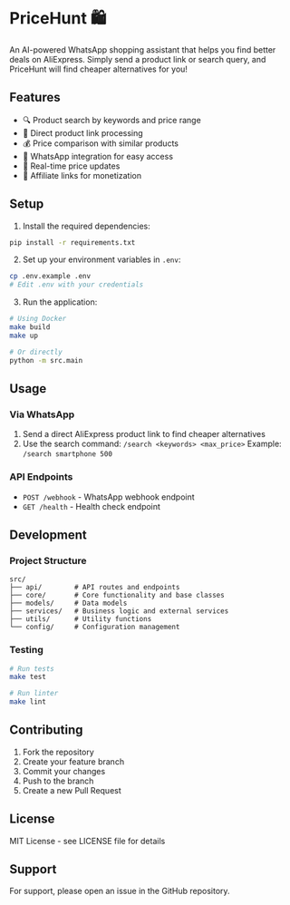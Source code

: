 # PriceHunt 🛍️

An AI-powered WhatsApp shopping assistant that helps you find better deals on AliExpress. Simply send a product link or search query, and PriceHunt will find cheaper alternatives for you!

## Features

- 🔍 Product search by keywords and price range
- 🔗 Direct product link processing
- 💰 Price comparison with similar products
- 🤖 WhatsApp integration for easy access
- 🔄 Real-time price updates
- 🎯 Affiliate links for monetization

## Setup

1. Install the required dependencies:
```bash
pip install -r requirements.txt
```

2. Set up your environment variables in `.env`:
```bash
cp .env.example .env
# Edit .env with your credentials
```

3. Run the application:
```bash
# Using Docker
make build
make up

# Or directly
python -m src.main
```

## Usage

### Via WhatsApp

1. Send a direct AliExpress product link to find cheaper alternatives
2. Use the search command: `/search <keywords> <max_price>`
   Example: `/search smartphone 500`

### API Endpoints

- `POST /webhook` - WhatsApp webhook endpoint
- `GET /health` - Health check endpoint

## Development

### Project Structure

```
src/
├── api/        # API routes and endpoints
├── core/       # Core functionality and base classes
├── models/     # Data models
├── services/   # Business logic and external services
├── utils/      # Utility functions
└── config/     # Configuration management
```

### Testing

```bash
# Run tests
make test

# Run linter
make lint
```

## Contributing

1. Fork the repository
2. Create your feature branch
3. Commit your changes
4. Push to the branch
5. Create a new Pull Request

## License

MIT License - see LICENSE file for details

## Support

For support, please open an issue in the GitHub repository.
